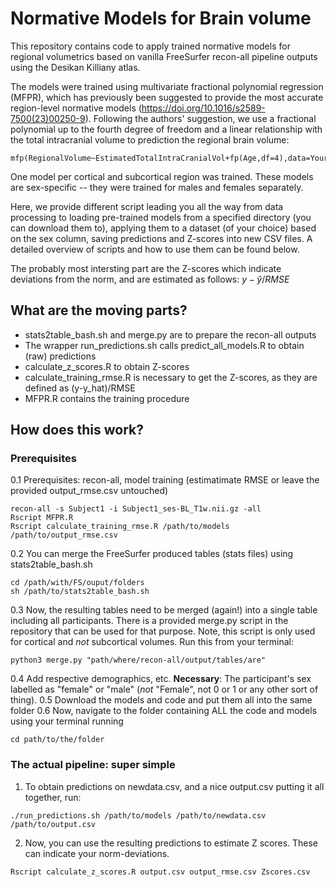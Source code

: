 # Normative Models for Brain volume

This repository contains code to apply trained normative models for regional volumetrics based on vanilla FreeSurfer recon-all pipeline outputs using the Desikan Killiany atlas.

The models were trained using multivariate fractional polynomial regression (MFPR), which has previously been suggested to provide the most accurate region-level normative models (https://doi.org/10.1016/s2589-7500(23)00250-9). Following the authors' suggestion, we use a fractional polynomial up to the fourth degree of freedom and a linear relationship with the total intracranial volume to prediction the regional brain volume:
```
mfp(RegionalVolume~EstimatedTotalIntraCranialVol+fp(Age,df=4),data=YourData)
```
One model per cortical and subcortical region was trained. These models are sex-specific -- they were trained for males and females separately.

Here, we provide different script leading you all the way from data processing to loading pre-trained models from a specified directory (you can download them to), applying them to a dataset (of your choice) based on the sex column, saving predictions and Z-scores into new CSV files. A detailed overview of scripts and how to use them can be found below.

The probably most intersting part are the Z-scores which indicate deviations from the norm, and are estimated as follows:
$y-\hat{y}/RMSE$

## What are the moving parts?
- stats2table_bash.sh and merge.py are to prepare the recon-all outputs
- The wrapper run_predictions.sh calls predict_all_models.R to obtain (raw) predictions
- calculate_z_scores.R to obtain Z-scores
- calculate_training_rmse.R is necessary to get the Z-scores, as they are defined as (y-y_hat)/RMSE
- MFPR.R contains the training procedure


## How does this work?
### Prerequisites
0.1 Prerequisites: recon-all, model training (estimatimate RMSE or leave the provided output_rmse.csv untouched)
```
recon-all -s Subject1 -i Subject1_ses-BL_T1w.nii.gz -all
Rscript MFPR.R
Rscript calculate_training_rmse.R /path/to/models /path/to/output_rmse.csv
```
0.2 You can merge the FreeSurfer produced tables (stats files) using stats2table_bash.sh
```
cd /path/with/FS/ouput/folders
sh /path/to/stats2table_bash.sh
```
0.3 Now, the resulting tables need to be merged (again!) into a single table including all participants. There is a provided merge.py script in the repository that can be used for that purpose. Note, this script is only used for cortical and _not_ subcortical volumes. Run this from your terminal:
```
python3 merge.py "path/where/recon-all/output/tables/are"
```
0.4 Add respective demographics, etc. **Necessary**: The participant's sex labelled as "female" or "male" (_not_ "Female", not 0 or 1 or any other sort of thing).
0.5 Download the models and code and put them all into the same folder
0.6 Now, navigate to the folder containing ALL the code and models using your terminal running
```
cd path/to/the/folder
```
### The actual pipeline: super simple
1. To obtain predictions on newdata.csv, and a nice output.csv putting it all together, run:
```
./run_predictions.sh /path/to/models /path/to/newdata.csv /path/to/output.csv
```
2.  Now, you can use the resulting predictions to estimate Z scores. These can indicate your norm-deviations.
```
Rscript calculate_z_scores.R output.csv output_rmse.csv Zscores.csv
```
